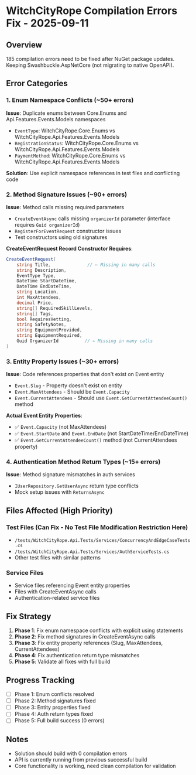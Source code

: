 # WitchCityRope Compilation Errors Fix - 2025-09-11

## Overview
185 compilation errors need to be fixed after NuGet package updates. Keeping Swashbuckle.AspNetCore (not migrating to native OpenAPI).

## Error Categories

### 1. Enum Namespace Conflicts (~50+ errors)
**Issue**: Duplicate enums between Core.Enums and Api.Features.Events.Models namespaces
- `EventType`: WitchCityRope.Core.Enums vs WitchCityRope.Api.Features.Events.Models  
- `RegistrationStatus`: WitchCityRope.Core.Enums vs WitchCityRope.Api.Features.Events.Models
- `PaymentMethod`: WitchCityRope.Core.Enums vs WitchCityRope.Api.Features.Events.Models

**Solution**: Use explicit namespace references in test files and conflicting code

### 2. Method Signature Issues (~90+ errors)
**Issue**: Method calls missing required parameters
- `CreateEventAsync` calls missing `organizerId` parameter (interface requires `Guid organizerId`)
- `RegisterForEventRequest` constructor issues
- Test constructors using old signatures

**CreateEventRequest Record Constructor Requires**:
```csharp
CreateEventRequest(
    string Title,              // ← Missing in many calls
    string Description,
    EventType Type,
    DateTime StartDateTime,
    DateTime EndDateTime, 
    string Location,
    int MaxAttendees,
    decimal Price,
    string[] RequiredSkillLevels,
    string[] Tags,
    bool RequiresVetting,
    string SafetyNotes,
    string EquipmentProvided,
    string EquipmentRequired,
    Guid OrganizerId          // ← Missing in many calls
)
```

### 3. Entity Property Issues (~30+ errors)
**Issue**: Code references properties that don't exist on Event entity
- `Event.Slug` - Property doesn't exist on entity
- `Event.MaxAttendees` - Should be `Event.Capacity`
- `Event.CurrentAttendees` - Should use `Event.GetCurrentAttendeeCount()` method

**Actual Event Entity Properties**:
- ✅ `Event.Capacity` (not MaxAttendees)
- ✅ `Event.StartDate` and `Event.EndDate` (not StartDateTime/EndDateTime)
- ✅ `Event.GetCurrentAttendeeCount()` method (not CurrentAttendees property)

### 4. Authentication Method Return Types (~15+ errors)
**Issue**: Method signature mismatches in auth services
- `IUserRepository.GetUserAsync` return type conflicts
- Mock setup issues with `ReturnsAsync`

## Files Affected (High Priority)

### Test Files (Can Fix - No Test File Modification Restriction Here)
- `/tests/WitchCityRope.Api.Tests/Services/ConcurrencyAndEdgeCaseTests.cs`
- `/tests/WitchCityRope.Api.Tests/Services/AuthServiceTests.cs`
- Other test files with similar patterns

### Service Files  
- Service files referencing Event entity properties
- Files with CreateEventAsync calls
- Authentication-related service files

## Fix Strategy

1. **Phase 1**: Fix enum namespace conflicts with explicit using statements
2. **Phase 2**: Fix method signatures in CreateEventAsync calls  
3. **Phase 3**: Fix entity property references (Slug, MaxAttendees, CurrentAttendees)
4. **Phase 4**: Fix authentication return type mismatches
5. **Phase 5**: Validate all fixes with full build

## Progress Tracking

- [ ] Phase 1: Enum conflicts resolved
- [ ] Phase 2: Method signatures fixed
- [ ] Phase 3: Entity properties fixed  
- [ ] Phase 4: Auth return types fixed
- [ ] Phase 5: Full build success (0 errors)

## Notes
- Solution should build with 0 compilation errors
- API is currently running from previous successful build
- Core functionality is working, need clean compilation for validation